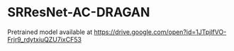 # SRResNet-AC-DRAGAN

Pretrained model available at https://drive.google.com/open?id=1JTpjlfVO-Frjr9_rdytxiuQZU7ixCF53
